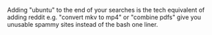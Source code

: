 Adding "ubuntu" to the end of your searches is the tech equivalent of adding reddit e.g. "convert mkv to mp4" or "combine pdfs" give you unusable spammy sites instead of the bash one liner.

